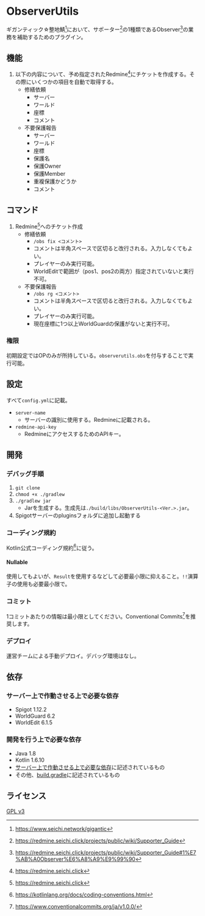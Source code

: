 # ObserverUtils

ギガンティック☆整地鯖[^1]において、サポーター[^2]の1種類であるObserver[^3]の業務を補助するためのプラグイン。

## 機能

1. 以下の内容について、予め指定されたRedmine[^4]にチケットを作成する。その際にいくつかの項目を自動で取得する。
   * 修繕依頼
     * サーバー
     * ワールド
     * 座標
     * コメント
   * 不要保護報告
     * サーバー
     * ワールド
     * 座標
     * 保護名
     * 保護Owner
     * 保護Member
     * 重複保護かどうか
     * コメント

## コマンド

1. Redmine[^4]へのチケット作成
   * 修繕依頼
     * `/obs fix <コメント>`
     * コメントは半角スペースで区切ると改行される。入力しなくてもよい。
     * プレイヤーのみ実行可能。
     * WorldEditで範囲が（pos1、pos2の両方）指定されていないと実行不可。
   * 不要保護報告
     * `/obs rg <コメント>`
     * コメントは半角スペースで区切ると改行される。入力しなくてもよい。
     * プレイヤーのみ実行可能。
     * 現在座標に1つ以上WorldGuardの保護がないと実行不可。

### 権限

初期設定ではOPのみが所持している。`observerutils.obs`を付与することで実行可能。

## 設定

すべて`config.yml`に記載。

* `server-name`
  * サーバーの識別に使用する。Redmineに記載される。
* `redmine-api-key`
  * RedmineにアクセスするためのAPIキー。

## 開発

### デバッグ手順

1. `git clone`
1. `chmod +x ./gradlew`
1. `./gradlew jar`
    * Jarを生成する。生成先は`./build/libs/ObserverUtils-<Ver.>.jar`。
1. Spigotサーバーのpluginsフォルダに追加し起動する

### コーディング規約

Kotlin公式コーディング規約[^5]に従う。

#### Nullable

使用してもよいが、`Result`を使用するなどして必要最小限に抑えること。`!!`演算子の使用も必要最小限で。

### コミット

1コミットあたりの情報は最小限としてください。Conventional Commits[^6]を推奨します。

### デプロイ

運営チームによる手動デプロイ。デバッグ環境はなし。

## 依存

### サーバー上で作動させる上で必要な依存

* Spigot 1.12.2
* WorldGuard 6.2
* WorldEdit 6.1.5

### 開発を行う上で必要な依存

* Java 1.8
* Kotlin 1.6.10
* [サーバー上で作動させる上で必要な依存](#サーバー上で作動させる上で必要な依存)に記述されているもの
* その他、[build.gradle](./build.gradle)に記述されているもの

## ライセンス

[GPL v3](./LICENSE)

[^1]: https://www.seichi.network/gigantic
[^2]: https://redmine.seichi.click/projects/public/wiki/Supporter_Guide
[^3]: https://redmine.seichi.click/projects/public/wiki/Supporter_Guide#1%E7%AB%A0Observer%E6%A8%A9%E9%99%90
[^4]: https://redmine.seichi.click
[^5]: https://kotlinlang.org/docs/coding-conventions.html
[^6]: https://www.conventionalcommits.org/ja/v1.0.0/
